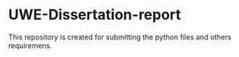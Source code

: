 # UWE-Dissertation-report
This repository is created for submitting the python files and others requiremens.
